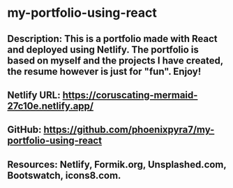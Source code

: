 # my-portfolio-using-react

## Description: This is a portfolio made with React and deployed using Netlify. The portfolio is based on myself and the projects I have created, the resume however is just for "fun". Enjoy!

## Netlify URL: https://coruscating-mermaid-27c10e.netlify.app/

## GitHub: https://github.com/phoenixpyra7/my-portfolio-using-react

## Resources: Netlify, Formik.org, Unsplashed.com, Bootswatch, icons8.com.

